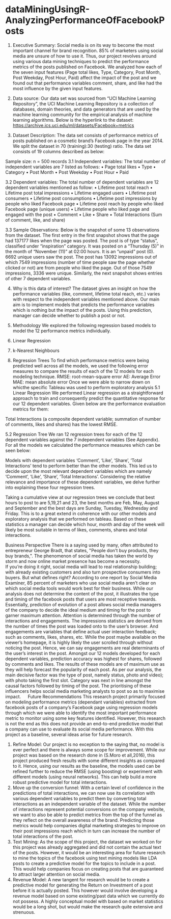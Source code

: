# dataMiningUsingR-AnalyzingPerformanceOfFacebookPosts

1.	Executive Summary:
Social media is on its way to become the most important channel for brand recognition. 85% of marketers using social media are unsure of how to use it. Thus, our project revolves around using various data mining techniques to predict the performance metrics of the posts published on Facebook. We analyzed how each of the seven input features (Page total likes, Type, Category, Post Month, Post Weekday, Post Hour, Paid) affect the impact of the post and we found out that performance variables comment, share, and like had the most influence by the given input features.
 
2.	Data source: 
Our data set was sourced from “UCI Machine Learning Repository”, the UCI Machine Learning Repository is a collection of databases, domain theories, and data generators that are used by the machine learning community for the empirical analysis of machine learning algorithms. Below is the hyperlink to the dataset: 
https://archive.ics.uci.edu/ml/datasets/Facebook+metrics 
 
3.	Dataset Description:
The data set consists of performance metrics of posts published on a cosmetic brand’s Facebook page in the year 2014. We split the dataset in 70 (training):30 (testing) ratio. The data set consists of 19 columns described as below:
 
Sample size: n = 500 records
3.1	Independent variables: The total number of independent variables are 7 listed as follows:
•	Page total likes
•	Type
•	Category
•	Post Month
•	Post Weekday
•	Post Hour
•	Paid

3.2	Dependent variables: The total number of dependent variables are 12 dependent variables mentioned as follow:
•	Lifetime post total reach
•	Lifetime post total impressions
•	Lifetime engaged users
•	Lifetime post consumers
•	Lifetime post consumptions
•	Lifetime post impressions by people who liked Facebook page
•	Lifetime post reach by people who liked Facebook page (unique users)
•	Lifetime people who liked page and engaged with the post
•	Comment
•	Like
•	Share
•	Total Interactions (Sum of comment, like, and share)
 
3.3	Sample Observations:
Below is the snapshot of some 13 observations from the dataset.
The first entry in the first snapshot shows that the page had 137177 likes when the page was posted. The post is of type “status”, classified under “inspiration” category. It was posted on a “Thursday (5)” in the month of “November (11)” at 02:00 hours. It is an “unpaid” post (0). 6692 unique users saw the post. The post has 13092 impressions out of which 7549 impressions (number of time people saw the page whether clicked or not) are from people who liked the page. Out of those 7549 impressions, 3336 were unique. Similarly, the next snapshot shows entries of other 7 dependent variables. 
  
4.	Why is this data of interest?
The dataset gives an insight on how the performance variables (like, comment, lifetime total reach, etc.) varies with respect to the independent variables mentioned above. Our main aim is to implement models that predicts the performance variables which is nothing but the impact of the posts. Using this prediction, manager can decide whether to publish a post or not.

5.	Methodology
We explored the following regression based models to model the 12 performance metrics individually. 
1.	Linear Regression
2.	k-Nearest Neighbours
3.	Regression Trees
To find which performance metrics were being predicted well across all the models, we used the following error measures to compare the results of each of the 12 models for each modeling technique. 
RMSE: root-mean-square error
AE: Average Error
MAE: mean absolute error
Once we were able to narrow down on whicthe specific Tableau was used to perform exploratory analysis
5.1	Linear Regression
We performed Linear regression as a straightforward approach to train and consequently predict the quantitative response for our 12 dependent variables.
Given below are the performance evaluation metrics for them:
 
Total Interactions (a composite dependent variable; summation of number of comments, likes and shares) has the lowest RMSE.

5.2	Regression Tree
We ran 12 regression trees for each of the 12 dependent variables against the 7 independent variables (See Appendix). 
For all the models we calculated the performance measures which can be seen below:
 
Models with dependent variables ‘Comment’, ‘Like’, ‘Share’, ‘Total Interactions’ tend to perform better than the other models. This led us to decide upon the most relevant dependent variables which are namely ‘Comment’, ‘Like’, ‘Share’, ‘Total Interactions’. 
Considering the relative relevance and importance of these dependent variables, we delve further into explaining these four regression trees.

Taking a cumulative view at our regression trees we conclude that best hours to post to are 5,19,21 and 23, the best months are Feb, May, August and September and the best days are Sunday, Tuesday, Wednesday and Friday. This is to a great extend in coherence with our other models and exploratory analysis that we performed on tableau. Based on these statistics a manager can decide which hour, month and day of the week will likely be most suitable in terms of likes, comments, shares and total interactions. 

Business Perspective 
There is a saying used by many, often attributed to entrepreneur George Bradt, that states, "People don't buy products, they buy brands,". The phenomenon of social media has taken the world by storm and now online market presence has become a necessity.  
If you’re doing it right, social media will lead to real relationship building; with already existing customers and also turn prospective consumers into buyers. 
But what defines right?
According to one report by Social Media Examiner, 85 percent of marketers who use social media aren’t clear on which social media tools would work best for their business. While our analysis does not determine the content of the post, it illustrates the type and timing of the facebook posts that users are most receptive towards. Essentially, prediction of evolution of a post allows social media managers of the company to decide the ideal medium and timing for the post to garner maximum attention. Attention is determined through the number of interactions and engagements. The impressions statistics are derived from the number of times the post was loaded onto to the user’s browser. And engagements are variables that define actual user interaction feedback; such as comments, likes, shares, etc. While the post maybe available on the viewer’s homepage, it is highly likely the user scrolled through without noticing the post. Hence, we can say engagements are real determinants of the user’s interest in the post. 
Amongst our 12 models developed for each dependent variables, prediction accuracy was highest for shares, followed by comments and likes. The results of these models are of maximum use as they will help forecast the popularity of each post. 
As per our analysis, the main decisive factor was the type of post, namely status, photo and video); with photo taking the first slot. Category was next in line amongst the causal factors followed by timing of the post. The prioritising of these influencers helps social media marketing  analysts to post so as to maximise impact.
 
Future Recommendations
This research project primarily focused on modeling performance metrics (dependant variables) extracted from facebook posts of a company’s Facebook page using regression models through which we were able to identify the most important performance metric to monitor using some key features identified. However, this research is not the end as this does not provide an end-to-end predictive model that a company can use to evaluate its social media performance. With this project as a baseline, several ideas arise for future research.
1.	Refine Model: Our project is no exception to the saying that, no model is ever perfect and there is always some scope for improvement. While our project was based on the research done in (S.Moro et all,2016), this project produced fresh results with some different insights as compared to it. Hence, using our results as the baseline, the models used can be refined further to reduce the RMSE (using boosting) or experiment with different models (using neural networks). This can help build a more robust predictive model for total interactions.
2.	Move up the conversion funnel: With a certain level of confidence in the predictions of total interactions, we can now use its correlation with various dependent variables to predict them by converting total interactions as an independent variable of the dataset. While the number of interactions represent potential conversions on the company website, we want to also be able to predict metrics from the top of the funnel as they reflect on the overall awareness of the brand. Predicting those metrics would help companies digital marketing strategies to improve on their post impressions reach which in turn can increase the number of total interactions of the post.
3.	Text Mining: As the scope of this project, the dataset we worked on for this project was already aggregated and did not contain the actual text of the posts. However, it would be an interesting area for future research to mine the topics of the facebook using text mining models like LDA posts to create a predictive model for the topics to include in a post. This would help companies focus on creating posts that are guaranteed to attract larger attention on social media.
4.	Revenue Model: A new tangent for research would be to create a predictive model for generating the Return on Investment of a post before it is actually posted. This however would involve developing a revenue model based on some existing/past data which we currently do not possess. A highly conceptual model with based on market statistics would be a long shot, but would make the research quite extensive and strenuous.

